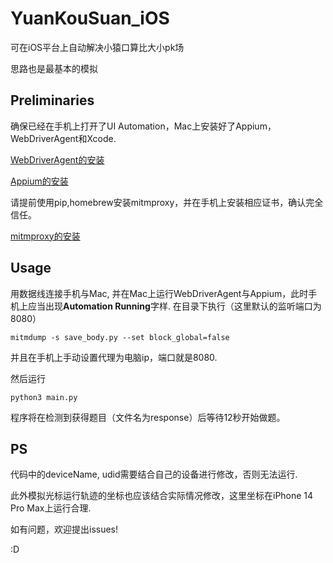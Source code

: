 # YuanKouSuan_iOS

可在iOS平台上自动解决小猿口算比大小pk场

思路也是最基本的模拟

## Preliminaries
确保已经在手机上打开了UI Automation，Mac上安装好了Appium，WebDriverAgent和Xcode.

[WebDriverAgent的安装](https://blog.csdn.net/zhang_jiamin/article/details/138192418)

[Appium的安装](https://blog.csdn.net/zhang_jiamin/article/details/138189033)

请提前使用pip,homebrew安装mitmproxy，并在手机上安装相应证书，确认完全信任。

[mitmproxy的安装](https://blog.csdn.net/2301_78843735/article/details/138803809)

## Usage
用数据线连接手机与Mac, 并在Mac上运行WebDriverAgent与Appium，此时手机上应当出现**Automation Running**字样.
在目录下执行（这里默认的监听端口为8080）
```
mitmdump -s save_body.py --set block_global=false
```
并且在手机上手动设置代理为电脑ip，端口就是8080.

然后运行
```
python3 main.py
```
程序将在检测到获得题目（文件名为response）后等待12秒开始做题。

## PS
代码中的deviceName, udid需要结合自己的设备进行修改，否则无法运行.

此外模拟光标运行轨迹的坐标也应该结合实际情况修改，这里坐标在iPhone 14 Pro Max上运行合理.

如有问题，欢迎提出issues! 

:D